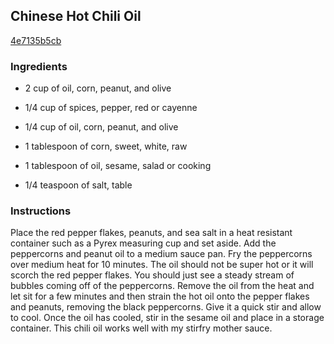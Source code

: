 ## Chinese Hot Chili Oil

[4e7135b5cb](https://cookpad.com/us/recipes/360168-chinese-hot-chili-oil)

### Ingredients

 - 2 cup of oil, corn, peanut, and olive

 - 1/4 cup of spices, pepper, red or cayenne

 - 1/4 cup of oil, corn, peanut, and olive

 - 1 tablespoon of corn, sweet, white, raw

 - 1 tablespoon of oil, sesame, salad or cooking

 - 1/4 teaspoon of salt, table

### Instructions

Place the red pepper flakes, peanuts, and sea salt in a heat resistant container such as a Pyrex measuring cup and set aside. Add the peppercorns and peanut oil to a medium sauce pan. Fry the peppercorns over medium heat for 10 minutes. The oil should not be super hot or it will scorch the red pepper flakes. You should just see a steady stream of bubbles coming off of the peppercorns. Remove the oil from the heat and let sit for a few minutes and then strain the hot oil onto the pepper flakes and peanuts, removing the black peppercorns. Give it a quick stir and allow to cool. Once the oil has cooled, stir in the sesame oil and place in a storage container. This chili oil works well with my stirfry mother sauce.